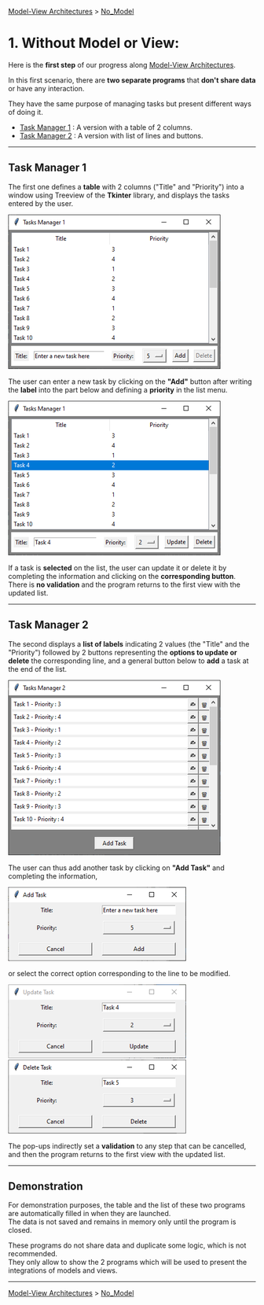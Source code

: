 [Model-View Architectures](../README.md) > [No_Model](No_Model.md)

# 1. Without Model or View: 

Here is the **first step** of our progress along [Model-View Architectures](../README.md).

In this first scenario, there are **two separate programs** that **don't share data** or have any interaction.

They have the same purpose of managing tasks but present different ways of doing it.

* [Task Manager 1](#task-manager-1) : A version with a table of 2 columns.
* [Task Manager 2](#task-manager-2) : A version with list of lines and buttons.

---

## Task Manager 1

The first one defines a **table** with 2 columns ("Title" and "Priority") into a window using Treeview of the **Tkinter** 
library, and displays the tasks entered by the user. 

![Task_Manager_1_Win](images/Task_Manager_1_Win.png)

The user can enter a new task by clicking on the **"Add"** button after writing the **label** into the part below and 
defining a **priority** in the list menu. 

![Task_Manager_1_select_Win](images/Task_Manager_1_select_Win.png)

If a task is **selected** on the list, the user can update it or delete it by completing the information and clicking 
on the **corresponding button**. There is **no validation** and the program returns to the first view with the updated 
list.

---

## Task Manager 2

The second displays a **list of labels** indicating 2 values (the "Title" and the "Priority") followed by 2 buttons 
representing the **options to update or delete** the corresponding line, and a general button below to **add** a task 
at the end of the list.

![Task_Manager_2_Win](images/Task_Manager_2_Win.png)

The user can thus add another task by clicking on **"Add Task"** and completing the information,

![Task_Manager_2_add_Win](images/Task_Manager_2_add_Win.png)   

 or select the correct option corresponding to the line to be modified.

![Task_Manager_2_update_Win](images/Task_Manager_2_update_Win.png)     ![Task_Manager_2_delete_Win](images/Task_Manager_2_delete_Win.png)

The pop-ups indirectly set a **validation** to any step that can be cancelled, and then the program returns to the first 
view with the updated list.

---

## Demonstration

For demonstration purposes, the table and the list of these two programs are automatically filled in when they are 
launched. \
The data is not saved and remains in memory only until the program is closed.

These programs do not share data and duplicate some logic, which is not recommended.\
They only allow to show the 2 programs which will be used to present the integrations of models and views.

---

[Model-View Architectures](../README.md) > [No_Model](No_Model.md)    